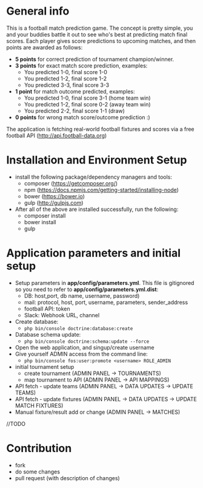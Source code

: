 # General info
This is a football match prediction game.
The concept is pretty simple, you and your buddies battle it out to see who's best at predicting match final scores.
Each player gives score predictions to upcoming matches, and then points are awarded as follows:
* **5 points** for correct prediction of tournament champion/winner.
* **3 points** for exact match score prediction, examples:
    + You predicted 1-0, final score 1-0
    + You predicted 1-2, final score 1-2
    + You predicted 3-3, final score 3-3
* **1 point** for match outcome predicted, examples:
    + You predicted 1-0, final score 3-1  (home team win)
    + You predicted 1-2, final score 0-2  (away team win)
    + You predicted 2-2, final score 1-1  (draw)
* **0 points** for wrong match score/outcome prediction :)

The application is fetching real-world football fixtures and scores via a free football API (http://api.football-data.org)

# Installation and Environment Setup
* install the following package/dependency managers and tools:
    + composer (https://getcomposer.org/)
    + npm (https://docs.npmjs.com/getting-started/installing-node)
    + bower (https://bower.io)
    + gulp (http://gulpjs.com)
* After all of the above are installed successfully, run the following:
    + composer install
    + bower install
    + gulp

# Application parameters and initial setup
* Setup parameters in **app/config/parameters.yml**. This file is gitignored so you need to refer to **app/config/parameters.yml.dist**:
    + DB: host,port, db name, username, password)
    + mail: protocol, host, port, username, parameters, sender_address
    + football API: token
    + Slack: Webhook URL, channel
* Create database:
    + `php bin/console doctrine:database:create`
* Database schema update:
    + `php bin/console doctrine:schema:update --force`
* Open the web application, and singup/create username
* Give yourself ADMIN access from the command line:
    + `php bin/console fos:user:promote <username> ROLE_ADMIN`
* initial tournament setup
    + create tournament (ADMIN PANEL -> TOURNAMENTS)
    + map tournament to API (ADMIN PANEL -> API MAPPINGS)
* API fetch - update teams (ADMIN PANEL -> DATA UPDATES -> UPDATE TEAMS)
* API fetch - update fixtures (ADMIN PANEL -> DATA UPDATES -> UPDATE MATCH FIXTURES)
* Manual fixture/result add or change (ADMIN PANEL -> MATCHES)

//TODO
# Contribution
* fork
* do some changes
* pull request (with description of changes)